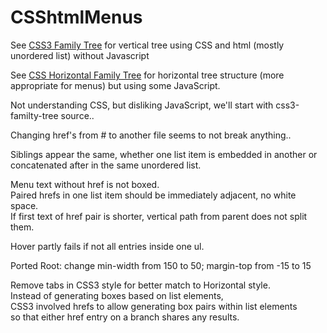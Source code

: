 # CSShtmlMenus
See [CSS3 Family Tree](http://thecodeplayer.com/walkthrough/css3-family-tree) for vertical tree using CSS and html (mostly unordered list) without Javascript

See [CSS Horizontal Family Tree](https://codepen.io/P233/pen/Kzbsi) for horizontal tree structure (more appropriate for menus) but using some JavaScript.

Not understanding CSS, but disliking JavaScript, we'll start with css3-familty-tree source..

Changing href's from # to another file seems to not break anything..

Siblings appear the same, whether one list item is embedded in another or concatenated after in the same unordered list.

Menu text without href is not boxed.  
Paired hrefs in one list item should be immediately adjacent, no white space.  
If first text of href pair is shorter, vertical path from parent does not split them.

Hover partly fails if not all entries inside one ul.

Ported Root: change min-width from 150 to 50;
 margin-top from -15 to 15

Remove tabs in CSS3 style for better match to Horizontal style.   
Instead of generating boxes based on list elements,  
CSS3 involved hrefs to allow generating box pairs within list elements  
 so that either href entry on a branch shares any results.
